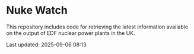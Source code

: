 # Nuke Watch

This repository includes code for retrieving the latest information available on the output of EDF nuclear power plants in the UK.

Last updated: 2025-09-06 08:13